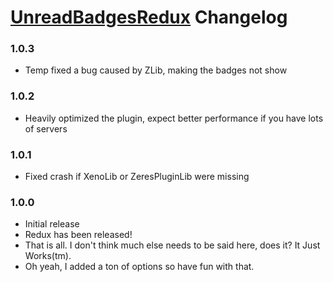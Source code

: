 # [UnreadBadgesRedux](https://1lighty.github.io/BetterDiscordStuff/?plugin=UnreadBadgesRedux "UnreadBadgesRedux") Changelog
### 1.0.3
- Temp fixed a bug caused by ZLib, making the badges not show

### 1.0.2
- Heavily optimized the plugin, expect better performance if you have lots of servers

### 1.0.1
- Fixed crash if XenoLib or ZeresPluginLib were missing

### 1.0.0
- Initial release
- Redux has been released!
- That is all. I don't think much else needs to be said here, does it? It Just Works(tm).
- Oh yeah, I added a ton of options so have fun with that.